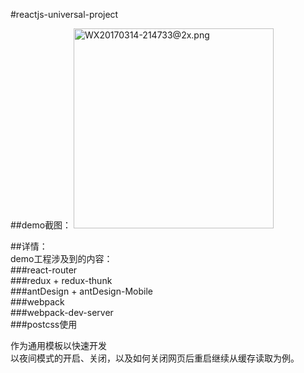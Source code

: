 #reactjs-universal-project

##demo截图：
<img width='320px' src="https://ooo.0o0.ooo/2017/03/14/58c7f50f3cdf1.png" alt="WX20170314-214733@2x.png" title="WX20170314-214733@2x.png" />
<p>
##详情：<br>
demo工程涉及到的内容：<br>
###react-router<br>
###redux + redux-thunk<br>
###antDesign + antDesign-Mobile<br>
###webpack<br>
###webpack-dev-server<br>
###postcss使用<br>

作为通用模板以快速开发<br>
以夜间模式的开启、关闭，以及如何关闭网页后重启继续从缓存读取为例。<br>

